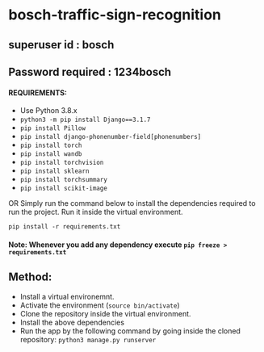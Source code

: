 # bosch-traffic-sign-recognition

## superuser id : bosch

## Password required : 1234bosch

#### REQUIREMENTS:
* Use Python 3.8.x
* ```python3 -m pip install Django==3.1.7```
* ```pip install Pillow```
* ```pip install django-phonenumber-field[phonenumbers]```
* ```pip install torch```
* ```pip install wandb```
* ```pip install torchvision```
* ```pip install sklearn```
* ```pip install torchsummary```
* ```pip install scikit-image```

OR Simply run the command below to install the dependencies required to run the project. Run it inside the virtual environment.

```pip install -r requirements.txt```

#### Note: Whenever you add any dependency execute  ```pip freeze > requirements.txt```

## Method:

* Install a virtual environemnt.
* Activate the environment (```source bin/activate```)
* Clone the repository inside the virtual environment.
* Install the above dependencies
* Run the app by the following command by going inside the cloned repository: ```python3 manage.py runserver```




